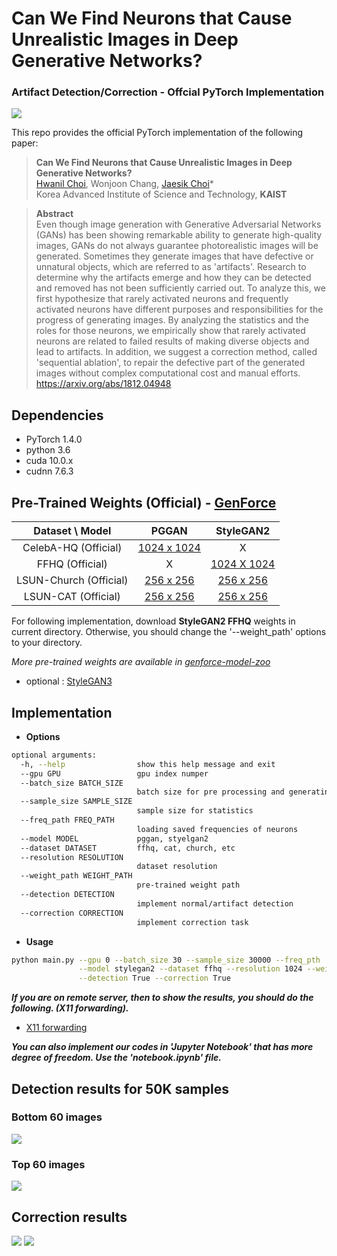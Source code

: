 # Can We Find Neurons that Cause Unrealistic Images in Deep Generative Networks?
### Artifact Detection/Correction - Offcial PyTorch Implementation

![](https://github.com/hichoe95/Artifact-Detection-and-Sequential-Ablation/blob/main/figure/Screen%20Shot%202022-01-18%20at%202.48.49%20PM.png?raw=true)

This repo provides the official PyTorch implementation of the following paper:

> **Can We Find Neurons that Cause Unrealistic Images in Deep Generative Networks?**  
> [Hwanil Choi](https://github.com/hichoe95), Wonjoon Chang, [Jaesik Choi](http://sailab.kaist.ac.kr/members/jaesik/)*  
> Korea Advanced Institute of Science and Technology, **KAIST**  
>
  
> **Abstract**  
> Even though image generation with Generative Adversarial Networks (GANs) has been showing remarkable ability to generate high-quality images, GANs do not always guarantee photorealistic images will be generated. Sometimes they generate images that have defective or unnatural objects, which are referred to as 'artifacts'. Research to determine why the artifacts emerge and how they can be detected and removed has not been sufficiently carried out. To analyze this, we first hypothesize that rarely activated neurons and frequently activated neurons have different purposes and responsibilities for the progress of generating images. By analyzing the statistics and the roles for those neurons, we empirically show that rarely activated neurons are related to failed results of making diverse objects and lead to artifacts. In addition, we suggest a correction method, called 'sequential ablation', to repair the defective part of the generated images without complex computational cost and manual efforts.  
> https://arxiv.org/abs/1812.04948



## Dependencies
- PyTorch 1.4.0
- python 3.6
- cuda 10.0.x
- cudnn 7.6.3


## Pre-Trained Weights (Official) - [GenForce](https://github.com/genforce/genforce)
|Dataset \ Model| PGGAN | StyleGAN2 |
|:---:|:---:|:---:|
|CelebA-HQ (Official)| [1024 x 1024](https://mycuhk-my.sharepoint.com/:u:/g/personal/1155082926_link_cuhk_edu_hk/EW_3jQ6E7xlKvCSHYrbmkQQBAB8tgIv5W5evdT6-GuXiWw?e=gRifVa&download=1)| X |
|FFHQ (Official)| X | [1024 X 1024](https://mycuhk-my.sharepoint.com/:u:/g/personal/1155082926_link_cuhk_edu_hk/EX0DNWiBvl5FuOQTF4oMPBYBNSalcxTK0AbLwBn9Y3vfgg?e=Q0sZit&download=1) |
|LSUN-Church (Official)| [256 x 256](https://mycuhk-my.sharepoint.com/:u:/g/personal/1155082926_link_cuhk_edu_hk/EQ8cKujs2TVGjCL_j6bsnk8BqD9REF2ME2lBnpbTPsqIvA?e=zH55fT&download=1)| [256 x 256](https://mycuhk-my.sharepoint.com/:u:/g/personal/1155082926_link_cuhk_edu_hk/EQzDtJUdQ4ROunMGn2sZouEBmNeFX4QWvxjermVE5cZvNA?e=tQ7r9r&download=1)|
|LSUN-CAT (Official)|[256 x 256](https://mycuhk-my.sharepoint.com/:u:/g/personal/1155082926_link_cuhk_edu_hk/EQdveyUNOMtAue52n6BxoHoB6Yup5-PTvBDmyfUn7Un4Hw?e=7acGbT&download=1) | [256 x 256](https://mycuhk-my.sharepoint.com/:u:/g/personal/1155082926_link_cuhk_edu_hk/EUKXeBwUUbZJr6kup7PW4ekBx2-vmTp8FjcGb10v8bgJxQ?e=nkerMF&download=1) |

For following implementation, download **StyleGAN2 FFHQ** weights in current directory. Otherwise, you should change the '--weight_path' options to your directory.

*More pre-trained weights are available in [genforce-model-zoo](https://github.com/genforce/genforce/blob/master/MODEL_ZOO.md)*
- optional : [StyleGAN3](https://github.com/NVlabs/stylegan3)

## Implementation

- **Options**
```sh
optional arguments:
  -h, --help                show this help message and exit
  --gpu GPU                 gpu index numper
  --batch_size BATCH_SIZE
                            batch size for pre processing and generating process
  --sample_size SAMPLE_SIZE
                            sample size for statistics
  --freq_path FREQ_PATH
                            loading saved frequencies of neurons
  --model MODEL             pggan, styelgan2
  --dataset DATASET         ffhq, cat, church, etc
  --resolution RESOLUTION
                            dataset resolution
  --weight_path WEIGHT_PATH
                            pre-trained weight path
  --detection DETECTION
                            implement normal/artifact detection
  --correction CORRECTION
                            implement correction task

```

- **Usage**
```sh
python main.py --gpu 0 --batch_size 30 --sample_size 30000 --freq_pth ./stats \
               --model stylegan2 --dataset ffhq --resolution 1024 --weight_path ./ \
               --detection True --correction True      
```

*__If you are on remote server, then to show the results, you should do the following. (X11 forwarding).__*
- [X11 forwarding](https://kb.iu.edu/d/bdnt)  


*__You can also implement our codes in 'Jupyter Notebook' that has more degree of freedom.
Use the 'notebook.ipynb' file.__*


## Detection results for 50K samples

### Bottom 60 images
![](https://github.com/hichoe95/Artifact-Detection-and-Sequential-Ablation/blob/main/figure/norm.png?raw=true)

### Top 60 images
![](https://github.com/hichoe95/Artifact-Detection-and-Sequential-Ablation/blob/main/figure/arti.png?raw=true)

## Correction results
![](https://github.com/hichoe95/Artifact-Detection-and-Sequential-Ablation/blob/main/figure/masks.png?raw=true)
![](https://github.com/hichoe95/Artifact-Detection-and-Sequential-Ablation/blob/main/figure/correction.png?raw=true)



